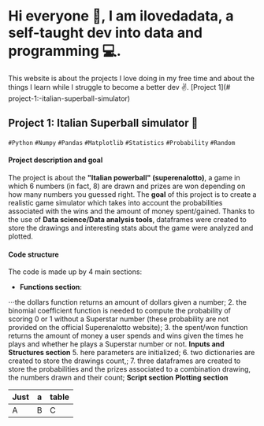 # Hi everyone 👋, I am ilovedadata, a self-taught dev into data and programming 💻.
This website is about the projects I love doing in my free time and about the things I learn while I struggle to become a better dev ✌️.
[Project 1](# project-1:-italian-superball-simulator)

## Project 1: Italian Superball simulator 💸 
`#Python` `#Numpy` `#Pandas` `#Matplotlib` `#Statistics` `#Probability` `#Random` 

#### Project description and goal
The project is about the **"Italian powerball" (superenalotto)**, a game in which 6 numbers (in fact, 8) are drawn and prizes are won depending on how many numbers you guessed right. The **goal** of this project is to create a realistic game simulator which takes into account the probabilities associated with the wins and the amount of money spent/gained. Thanks to the use of **Data science/Data analysis tools**, dataframes were created to store the drawings and interesting stats about the game were analyzed and plotted.
#### Code structure
The code is made up by 4 main sections:
* **Functions section**: 

⋅⋅⋅the dollars function returns an amount of dollars given a number; 
2. the binomial coefficient function is needed to compute the probability of scoring 0 or 1 without a Superstar number (these probability are not provided on the official Superenalotto website); 
3. the spent/won function returns the amount of money a user spends and wins given the times he plays and whether he plays a Superstar number or not.
**Inputs and Structures section**
5. here parameters are initialized;
6. two dictionaries are created to store the drawings count,;
7. three dataframes are created to store the probabilities and the prizes associated to a combination drawing, the numbers drawn and their count;
**Script section**
**Plotting section**


| Just        | a           | table  |
| ------------- |-------------| -----|
| A      | B | C |
